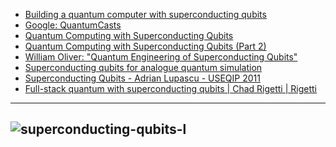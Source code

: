 - [Building a quantum computer with superconducting qubits](https://www.youtube.com/watch?v=uPw9nkJAwDY)
- [Google: QuantumCasts](https://www.youtube.com/playlist?list=PLQY2H8rRoyvwcpm6Nf-fL4sIYQUXtq3HR)
- [Quantum Computing with Superconducting Qubits](https://www.youtube.com/watch?v=t5nxusm_Umk)
- [Quantum Computing with Superconducting Qubits (Part 2)](https://www.youtube.com/watch?v=KOZCPl_DyDU)
- [William Oliver: "Quantum Engineering of Superconducting Qubits"](https://www.youtube.com/watch?v=Jgc20Xc8IpA)
- [Superconducting qubits for analogue quantum simulation](https://www.youtube.com/watch?v=BAt2PFVQE3w)
- [Superconducting Qubits - Adrian Lupascu - USEQIP 2011](https://www.youtube.com/watch?v=0Ujy3FbHmOY)
- [Full-stack quantum with superconducting qubits | Chad Rigetti | Rigetti](https://www.youtube.com/watch?v=2_z4zfmpQaM)

-------------
![superconducting-qubits-l](https://image2.slideserve.com/4474850/superconducting-qubits-l.jpg)
--------------
![]()
---------------
![]()
---------------
![]()
---------------
![]()
---------------
![]()
---------------
![]()
---------------
![]()
---------------
